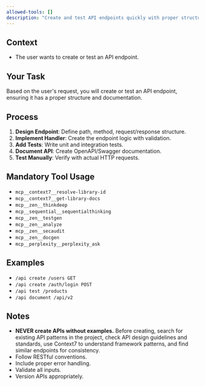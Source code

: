 ```yaml
---
allowed-tools: []
description: "Create and test API endpoints quickly with proper structure and documentation."
---
```


## Context

- The user wants to create or test an API endpoint.

## Your Task

Based on the user's request, you will create or test an API endpoint, ensuring it has a proper structure and documentation.

## Process

1.  **Design Endpoint**: Define path, method, request/response structure.
2.  **Implement Handler**: Create the endpoint logic with validation.
3.  **Add Tests**: Write unit and integration tests.
4.  **Document API**: Create OpenAPI/Swagger documentation.
5.  **Test Manually**: Verify with actual HTTP requests.

## Mandatory Tool Usage

- `mcp__context7__resolve-library-id`
- `mcp__context7__get-library-docs`
- `mcp__zen__thinkdeep`
- `mcp__sequential__sequentialthinking`
- `mcp__zen__testgen`
- `mcp__zen__analyze`
- `mcp__zen__secaudit`
- `mcp__zen__docgen`
- `mcp__perplexity__perplexity_ask`

## Examples

-   `/api create /users GET`
-   `/api create /auth/login POST`
-   `/api test /products`
-   `/api document /api/v2`

## Notes

-   **NEVER create APIs without examples.** Before creating, search for existing API patterns in the project, check API design guidelines and standards, use Context7 to understand framework patterns, and find similar endpoints for consistency.
-   Follow RESTful conventions.
-   Include proper error handling.
-   Validate all inputs.
-   Version APIs appropriately.
